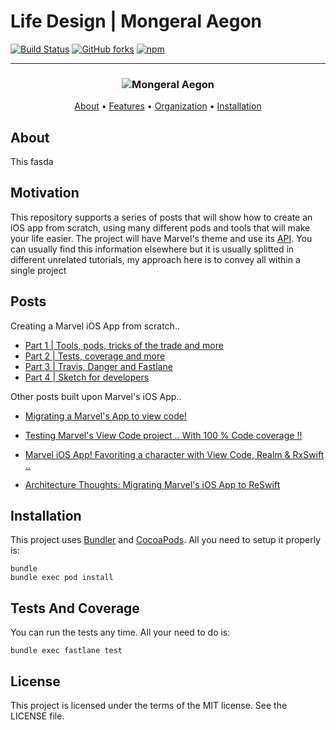 # Life Design | Mongeral Aegon

[![Build Status](https://img.shields.io/travis/rafaeltorres89/tvt-mg-ds/master.svg?style=flat)](https://travis-ci.org/rafaeltorres89/tvt-mg-ds)
[![GitHub forks](https://img.shields.io/github/forks/rafaeltorres89/tvt-mg-ds.svg)](https://github.com/rafaeltorres89/tvt-mg-ds/network)
[![npm](https://img.shields.io/npm/v/npm.svg)](https://github.com/rafaeltorres89/tvt-mg-ds/npm)

-------

<h3 align="center">
  <img src="https://madstyle.mongeralaegon.com.br/assets/app/css/img/site/global/mongeral-aegon-logo-site.png" alt="Mongeral Aegon" />
</h3>

<p align="center">
    <a href="#About">About</a> &bull;
    <a href="#features">Features</a> &bull;
    <a href="#organization">Organization</a> &bull;
    <a href="#installation">Installation</a>
</p>

## About

This fasda 

## Motivation

This repository supports a series of posts that will show how to create an iOS app from scratch, using many different pods and tools that will make your life easier. The project will have Marvel's theme and use its [API](https://developer.marvel.com). You can usually find this information elsewhere but it is usually splitted in different unrelated tutorials, my approach here is to convey all within a single project



## Posts

Creating a Marvel iOS App from scratch..

- [Part 1 | Tools, pods, tricks of the trade and more](https://medium.com/cocoaacademymag/creating-a-ios-app-from-scratch-tools-pods-tricks-of-the-trade-and-more-part-1-a0a3f18fbd13#.fu8u4puxu)
- [Part 2 | Tests, coverage and more](https://medium.com/cocoaacademymag/creating-a-ios-app-from-scratch-part-2-tests-coverage-and-more-73b94178b695#.4s4omxm48)
- [Part 3 | Travis, Danger and Fastlane](https://medium.com/cocoaacademymag/creating-a-ios-app-from-scratch-part-3-travis-danger-and-fastlane-8ac91a003c95#.ii2fy9oc5)
- [Part 4 | Sketch for developers](https://medium.com/cocoaacademymag/creating-a-marvel-ios-app-from-scratch-part-4-sketch-for-developers-2344a221482a#.kr3lhhobz)

Other posts built upon Marvel's iOS App..

- [Migrating a Marvel's App to view code!](https://medium.com/cocoaacademymag/migrating-an-app-to-view-code-ffe3f1510408#.jwzemxaqa)
- [Testing Marvel's View Code project .. With 100 % Code coverage !!](https://medium.com/cocoaacademymag/testing-marvels-view-code-project-with-100-code-coverage-23c55de4053b#.j16lslb7k)

- [Marvel iOS App! Favoriting a character with View Code, Realm & RxSwift ..](https://medium.com/cocoaacademymag/marvel-ios-app-favoriting-a-character-with-view-code-realm-rxswift-e43b187c0f8e#.dd6bmjkil)

- [Architecture Thoughts: Migrating Marvel's iOS App to ReSwift](https://medium.com/cocoaacademymag/architecture-thoughts-migrating-marvels-ios-app-to-reswift-ef7f20e84e60#.nl0b3aizp)






## Installation

This project uses [Bundler](http://bundler.io) and [CocoaPods](https://cocoapods.org). All you need to setup it properly is:
```
bundle
bundle exec pod install
```

## Tests And Coverage

You can run the tests any time. All your need to do is:
```
bundle exec fastlane test
```

## License
This project is licensed under the terms of the MIT license. See the LICENSE file.
